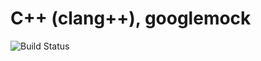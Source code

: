 # C++ (clang++), googlemock

![Build Status](https://travis-ci.org/cyber-dojo-languages/clangplusplus-googlemock.svg?branch=master)
